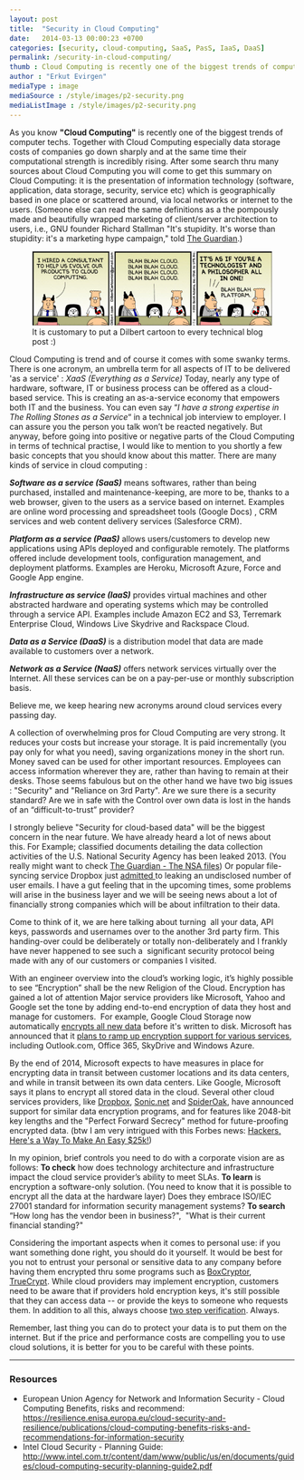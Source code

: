 ```yaml
---
layout: post
title:  "Security in Cloud Computing"
date:   2014-03-13 00:00:23 +0700
categories: [security, cloud-computing, SaaS, PasS, IaaS, DaaS]
permalink: /security-in-cloud-computing/
thumb : Cloud Computing is recently one of the biggest trends of computer techs that comes with some swanky terms. I strongly believe "Security for cloud-based data" will be the biggest concern in the near future.
author : "Erkut Evirgen"
mediaType : image
mediaSource : /style/images/p2-security.png
mediaListImage : /style/images/p2-security.png
---
```

<p>As you know <strong>"Cloud Computing"</strong> is recently one of the biggest trends of computer techs. Together with Cloud Computing especially data storage costs of companies go down sharply and at the same time their computational strength is incredibly rising. After some search thru many sources about Cloud Computing you will come to get this summary on Cloud Computing: it is the presentation of information technology (software, application, data storage, security, service etc) which is geographically based in one place or scattered around, via local networks or internet to the users. (Someone else can read the same definitions as a the pompously made and beautifully wrapped marketing of client/server architection to users, i.e., GNU founder Richard Stallman "It's stupidity. It's worse than stupidity: it's a marketing hype campaign," told <a title="The Guardian" href="http://www.theguardian.com/technology/2008/sep/29/cloud.computing.richard.stallman" target="_blank">The Guardian</a>.) </p>
<figure><img class="w-auto" src="/style/images/p2-dilbert_cloud_computing.jpg">
    <figcaption>It is customary to put a Dilbert cartoon to every technical blog post :) </figcaption>
</figure>
<p>Cloud Computing is trend and of course it comes with some swanky terms. There is one acronym, an umbrella term for all aspects of IT to be delivered 'as a service' : <em>XaaS (Everything as a Service)</em> Today, nearly any type of hardware, software, IT or business process can be offered as a cloud-based service. This is creating an as-a-service economy that empowers both IT and the business. You can even say “<em>I have a strong expertise in The Rolling Stones as a Service</em>“ in a technical job interview to employer. I can assure you the person you talk won’t be reacted negatively. But anyway, before going into positive or negative parts of the Cloud Computing in terms of technical practise, I would like to mention to you shortly a few basic concepts that you should know about this matter. There are many kinds of service in cloud computing :</p>
<p><em><b>Software as a service (SaaS)</b></em> means softwares, rather than being purchased, installed and maintenance-keeping, are more to be, thanks to a web browser, given to the users as a service based on internet. Examples are online word processing and spreadsheet tools (Google Docs) , CRM services and web content delivery services (Salesforce CRM).</p>
<p><em><b>Platform as a service (PaaS)</b></em> allows users/customers to develop new applications using APIs deployed and configurable remotely. The platforms offered include development tools, configuration management, and deployment platforms. Examples are Heroku, Microsoft Azure, Force and Google App engine.</p>
<p><em><b>Infrastructure as service (IaaS)</b></em>&nbsp;provides virtual machines and other abstracted hardware and&nbsp;operating systems which may be controlled through a service API. Examples include Amazon&nbsp;EC2 and S3, Terremark Enterprise Cloud, Windows Live Skydrive and Rackspace Cloud.</p>
<p><em><b>Data as a Service (DaaS)</b></em>&nbsp;is a distribution model that data are made available to customers over a network.</p>
<p><em><b>Network as a Service (NaaS)</b></em>&nbsp;offers network services virtually over the Internet. All these services can be on a pay-per-use or monthly subscription basis.</p>
<p>Believe me, we keep hearing new acronyms around cloud services every passing day.</p>
<p>A collection of overwhelming pros for Cloud Computing are very strong.&nbsp;It reduces your costs but increase your storage. It is paid incrementally (you pay only for what you need), saving organizations money in the short run. Money saved can be used for other important resources. Employees can access information wherever they are, rather than having to remain at their desks. Those seems fabulous but on the other hand we have two big issues : "Security" and "Reliance on 3rd Party". Are we sure&nbsp;there is a security standard? Are we in safe with the Control over own data is lost in the hands of an “difficult-to-trust” provider?</p>
<p>I strongly believe "Security for cloud-based data" will be the biggest concern in the near future.&nbsp;We have already heard a lot of news about this.&nbsp;For Example; classified documents detailing the data collection activities of the U.S. National Security Agency has been leaked 2013. (You really might want to check <a title="The Guardian - The NSA files" href="http://www.theguardian.com/world/the-nsa-files" target="_blank">The Guardian - The NSA files</a>) Or popular file-syncing service Dropbox just <a title="Dropbox Reports User Accounts Were Hijacked, Adds New Security Features" href="http://techcrunch.com/2012/07/31/dropbox-admits-user-accounts-were-hijacked-adds-new-security-features/" target="_blank">admitted </a>to leaking an undisclosed number of user emails.&nbsp;I have a gut feeling that in the upcoming times, some problems will arise in the business layer and we will be seeing news about a lot of financially strong companies which will be about infiltration to their data.</p>
<p>Come to think of it, we are here talking about turning &nbsp;all your data, API keys, passwords and usernames over to the another 3rd party firm. This handing-over could be deliberately or totally non-deliberately and I frankly have never happened to see such a &nbsp;significant security protocol being made with any of our customers or companies I visited.</p>
<p>With an engineer overview into the cloud’s working logic, it’s highly possible to see “Encryption” shall be the new Religion of the Cloud.&nbsp;Encryption has gained a lot of attention Major service providers like Microsoft, Yahoo and Google set the tone by adding end-to-end encryption of data they host and manage for customers. &nbsp;For example, Google Cloud Storage now automatically <a title="Google Cloud Storage now provides server-side encryption" href="http://googlecloudplatform.blogspot.in/2013/08/google-cloud-storage-now-provides.html" target="_blank">encrypts all new data</a> before it's written to disk. Microsoft has announced that it <a title="Microsoft, suspecting NSA spying, to ramp up efforts to encrypt its Internet traffic" href="http://www.washingtonpost.com/business/technology/microsoft-suspecting-nsa-spying-to-ramp-up-efforts-to-encrypt-its-internet-traffic/2013/11/26/44236b48-56a9-11e3-8304-caf30787c0a9_story.html" target="_blank">plans to ramp up encryption support for various services</a>, including Outlook.com, Office 365, SkyDrive and Windows Azure.</p>
<p>By the end of 2014, Microsoft expects to have measures in place for encrypting data in transit between customer locations and its data centers, and while in transit between its own data centers. Like Google, Microsoft says it plans to encrypt all stored data in the cloud.&nbsp;Several other cloud services providers, like <a title="DropBox" href="http://www.dropbox.com" target="_blank">Dropbox</a>, <a title="Sonic.Net" href="http://sonic.net/" target="_blank">Sonic.net</a> and <a title="SpiderOak" href="https://spideroak.com" target="_blank">SpiderOak</a>, have announced support for similar data encryption programs, and for features like 2048-bit key lengths and the "Perfect Forward Secrecy" method for future-proofing encrypted data. (btw I am very intrigued with this Forbes news:&nbsp;<a title="Hackers, Here's a Way To Make An Easy $25k!" href="http://www.forbes.com/sites/benkepes/2013/12/19/hackers-heres-a-way-to-make-an-easy-25k/" target="_blank">Hackers, Here's a Way To Make An Easy $25k!</a>)</p>
<p>In my opinion, brief controls you need to do with a corporate vision are as follows: <b>To check</b> how does technology architecture and infrastructure impact the cloud service provider’s ability to meet SLAs. <b>To learn</b> is encryption a software-only solution. (You need to know that it is possible to encrypt all the data at the hardware layer) Does they embrace ISO/IEC 27001 standard for information security management systems? <b>To search</b> “How long has the vendor been in business?", &nbsp;"What is their current financial standing?"</p>
<p>Considering the important aspects when it comes to personal use: if you want something done right, you should do it yourself. It would be best for you not to entrust your personal or sensitive data to any company before having them encrypted thru some programs such as <a title="boxCryptor" href="https://www.boxcryptor.com" target="_blank">BoxCryptor</a>, <a title="TrueCrypt" href="http://www.truecrypt.org/" target="_blank">TrueCrypt</a>.&nbsp;While cloud providers may implement encryption, customers need to be aware that if providers hold encryption keys, it's still possible that they can access data -- or provide the keys to someone who requests them. In addition to all this, always choose <a title="Two Step Verification" href="http://en.wikipedia.org/wiki/Two-step_verification">two step verification</a>. Always.</p>
<p>Remember, last thing you can do to protect your data is to put them on the internet. But if the price and performance costs are compelling you to use cloud solutions, it is better for you to be careful with these points.</p>
<hr>
<h3>Resources</h3>
<ul class="unordered-list">
<li>European Union Agency for Network and Information Security - Cloud Computing&nbsp;Benefits,&nbsp;risks and recommend: <a href="https://resilience.enisa.europa.eu/cloud-security-and-resilience/publications/cloud-computing-benefits-risks-and-recommendations-for-information-security" target="_blank">https://resilience.enisa.europa.eu/cloud-security-and-resilience/publications/cloud-computing-benefits-risks-and-recommendations-for-information-security</a>
</li>
<li>Intel Cloud Security - Planning Guide: <a href="http://www.intel.com.tr/content/dam/www/public/us/en/documents/guides/cloud-computing-security-planning-guide2.pdf" target="_blank">http://www.intel.com.tr/content/dam/www/public/us/en/documents/guides/cloud-computing-security-planning-guide2.pdf</a>
</li>
</ul>
